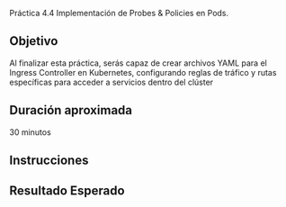 Práctica 4.4 Implementación de Probes & Policies en Pods.


## Objetivo
Al finalizar esta práctica, serás capaz de crear archivos YAML para el Ingress Controller en Kubernetes, configurando reglas de tráfico y rutas específicas para acceder a servicios dentro del clúster



## Duración aproximada

30 minutos

## Instrucciones

## Resultado Esperado